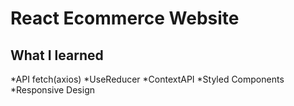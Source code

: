 # React Ecommerce Website

## What I learned
*API fetch(axios)
*UseReducer
*ContextAPI
*Styled Components
*Responsive Design

